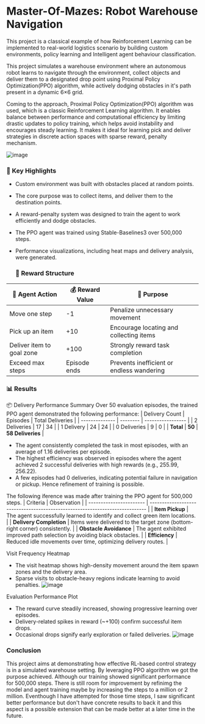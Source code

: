 # Master-Of-Mazes: Robot Warehouse Navigation

This project is a classical example of how Reinforcement Learning can be implemented to real-world logistics scenario by building custom environments, policy learning and Intelligent agent behaviour classification.

This project simulates a warehouse environment where an autonomous robot learns to navigate through the environment, collect objects and deliver them to a designated drop point using Proximal Policy Optimization(PPO) algorithm, while actively dodging obstacles in it's path present in a dynamic 6×6 grid.

Coming to the approach, Proximal Policy Optimization(PPO) algorithm was used, which is a classic Reinforcement Learning algorithm. It enables balance between performance and computational efficiency by limiting drastic updates to policy training, which helps avoid instability and encourages steady learning. It makes it ideal for learning pick and deliver strategies in discrete action spaces with sparse reward, penalty mechanism.

![image](https://github.com/user-attachments/assets/ea284aae-91fa-4821-9f6e-defc03793a9d)

### 🚀 Key Highlights

* Custom environment was built with obstacles placed at random points.
* The core purpose was to collect items, and deliver them to the destination points.
* A reward-penalty system was designed to train the agent to work efficiently and dodge obstacles.
* The PPO agent was trained using Stable-Baselines3 over 500,000 steps.
* Performance visualizations, including heat maps and delivery analysis, were generated.


  ### 🧾 Reward Structure

| 🧠 Agent Action           | 💰 Reward Value | 🎯 Purpose                                   |
|---------------------------|----------------|----------------------------------------------|
| Move one step             | -1             | Penalize unnecessary movement                |
| Pick up an item           | +10            | Encourage locating and collecting items      |
| Deliver item to goal zone | +100           | Strongly reward task completion              |
| Exceed max steps          | Episode ends   | Prevents inefficient or endless wandering    |

### 📊 Results
📦 Delivery Performance Summary
Over 50 evaluation episodes, the trained PPO agent demonstrated the following performance:
| Delivery Count | Episodes | Total Deliveries  |
| -------------- | -------- | ----------------- |
| 2 Deliveries   | 17       | 34                |
| 1 Delivery     | 24       | 24                |
| 0 Deliveries   | 9        | 0                 |
| **Total**      | **50**   | **58 Deliveries** |

* The agent consistently completed the task in most episodes, with an average of 1.16 deliveries per episode.
* The highest efficiency was observed in episodes where the agent achieved 2 successful deliveries with high rewards (e.g., 255.99, 256.22).
* A few episodes had 0 deliveries, indicating potential failure in navigation or pickup. Hence refinement of training is possible.

The following iference was made after training the PPO agent for 500,000 steps.
| Criteria                | Observation                                                                  |
| ----------------------- | ---------------------------------------------------------------------------- |
| **Item Pickup**         | The agent successfully learned to identify and collect green item locations. |
| **Delivery Completion** | Items were delivered to the target zone (bottom-right corner) consistently.  |
| **Obstacle Avoidance**  | The agent exhibited improved path selection by avoiding black obstacles.     |
| **Efficiency**          | Reduced idle movements over time, optimizing delivery routes.                |

Visit Frequency Heatmap
* The visit heatmap shows high-density movement around the item spawn zones and the delivery area.
* Sparse visits to obstacle-heavy regions indicate learning to avoid penalties.
![image](https://github.com/user-attachments/assets/b0dc4318-14fd-4479-859c-03a1661b50ea)

Evaluation Performance Plot
* The reward curve steadily increased, showing progressive learning over episodes.
* Delivery-related spikes in reward (~+100) confirm successful item drops.
* Occasional drops signify early exploration or failed deliveries.
  ![image](https://github.com/user-attachments/assets/6063d35d-82d7-4845-a246-35ade04ec5e7)

### Conclusion
This project aims at demonstrating how effective RL-based control strategy is in a simulated warehouse setting. By leveraging PPO algorithm we got the purpose achieved. Although our training showed significant performance for 500,000 steps. There is still room for improvement by refinimg the model and agent training maybe by increasing the steps to a million or 2 million. Eventhough I have attempted for those time steps, I saw significant better performance but don't have concrete results to back it and this aspect is a possible extension that can be made better at a later time in the future.
